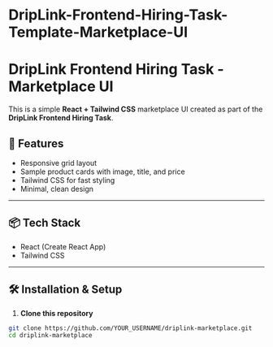 # DripLink-Frontend-Hiring-Task-Template-Marketplace-UI

# DripLink Frontend Hiring Task - Marketplace UI

This is a simple **React + Tailwind CSS** marketplace UI created as part of the **DripLink Frontend Hiring Task**.

## 🚀 Features
- Responsive grid layout
- Sample product cards with image, title, and price
- Tailwind CSS for fast styling
- Minimal, clean design

---

## 📦 Tech Stack
- React (Create React App)
- Tailwind CSS

---

## 🛠️ Installation & Setup
1. **Clone this repository**
```bash
git clone https://github.com/YOUR_USERNAME/driplink-marketplace.git
cd driplink-marketplace
